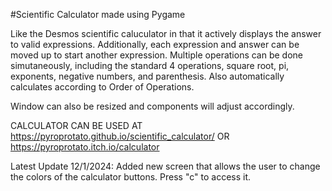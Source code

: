#Scientific Calculator made using Pygame

Like the Desmos scientific caluculator in that it actively displays the answer to valid expressions. Additionally, each expression and answer can be moved up to start another expression. Multiple operations can be done simutaneously, including the standard 4 operations, square root, pi, exponents, negative numbers, and parenthesis. Also automatically calculates according to Order of Operations.

Window can also be resized and components will adjust accordingly.

CALCULATOR CAN BE USED AT https://pyroprotato.github.io/scientific_calculator/ OR https://pyroprotato.itch.io/calculator

Latest Update 12/1/2024: Added new screen that allows the user to change the colors of the calculator buttons. Press "c" to access it.
